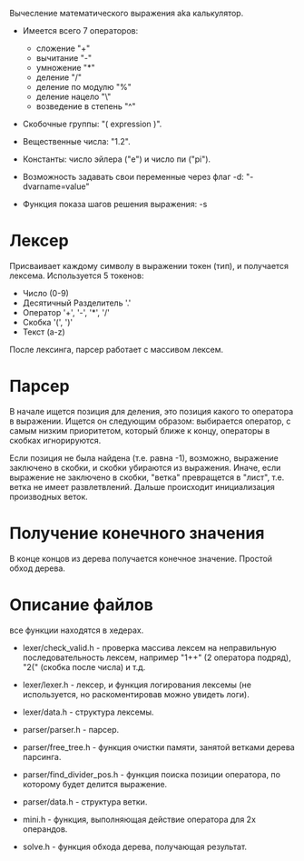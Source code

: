 Вычесление математического выражения aka калькулятор.

+ Имеется всего 7 операторов: 
    - сложение "+"
    -   вычитание "-"
    - умножение "*"
    - деление "/"
    - деление по модулю "%"
    - деление нацело "\\"
    - возведение в степень "^"

+ Скобочные группы: "( expression )".
+ Вещественные числа: "1.2".
+ Константы: число эйлера ("e") и число пи ("pi").
+ Возможность задавать свои переменные через флаг -d: "-dvarname=value"
+ Функция показа шагов решения выражения: -s

# Лексер
Присваивает каждому символу в выражении токен (тип), и получается лексема. Используется 5 токенов:

- Число (0-9)
- Десятичный Разделитель '.'
- Оператор '+', '-', '*', '/'
- Скобка '(', ')'
- Текст (a-z)

После лексинга, парсер работает с массивом лексем.

# Парсер
В начале ищется позиция для деления, это позиция какого то оператора в выражении. Ищется он следующим образом: выбирается оператор, с самым низким приоритетом, который ближе к концу, операторы в скобках игнорируются.

Если позиция не была найдена (т.е. равна -1), возможно, выражение заключено в скобки, и скобки убираются из выражения.
Иначе, если выражение не заключено в скобки, "ветка" превращется в "лист", т.е. ветка не имеет развлетвлений.
Дальше происходит инициализация производных веток.

# Получение конечного значения
В конце концов из дерева получается конечное значение. Простой обход дерева.

# Описание файлов
все функции находятся в хедерах.

- lexer/check_valid.h - проверка массива лексем на неправильную последовательность лексем, например "1++" (2 оператора подряд), "2(" (скобка после числа) и т.д.
- lexer/lexer.h - лексер, и функция логирования лексемы (не используется, но раскоментировав можно увидеть логи).
- lexer/data.h - структура лексемы.

- parser/parser.h - парсер.
- parser/free_tree.h - функция очистки памяти, занятой ветками дерева парсинга.
- parser/find_divider_pos.h - функция поиска позиции оператора, по которому будет делится выражение.
- parser/data.h - структура ветки.

- mini.h - функция, выполняющая действие оператора для 2х операндов.
- solve.h - функция обхода дерева, получающая результат.